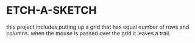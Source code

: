 # ETCH-A-SKETCH
this project includes putting up a grid that has equal number of rows and columns.
when the mouse is passed over the grid it leaves a trail.